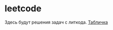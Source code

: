 # leetcode 
Здесь будут решения задач с литкода. 
[Табличка](https://docs.google.com/spreadsheets/d/17KfkgsETo2eZDZ6yqA7ohcDC6bxFSoR2/edit?usp=sharing&ouid=114969400377545015396&rtpof=true&sd=true)
